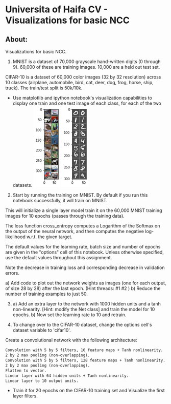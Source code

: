 #  Universita of Haifa CV - Visualizations for basic NCC
## About:
Visualizations for basic NCC.

1. MNIST is a dataset of 70,000 grayscale hand-written digits (0 through 9). 60,000 of these are training images. 10,000 are a held out test set.

CIFAR-10 is a dataset of 60,000 color images (32 by 32 resolution) across 10 classes (airplane, automobile, bird, cat, deer, dog, frog, horse, ship, truck). The train/test split is 50k/10k.

   - Use matplotlib and ipython notebook's visualization capabilities to display one train and one test image of each class, for each of the two datasets.
![CIFAR-10_result](./output/CIFAR-10_result.png?raw=true)
![MINT_Visualization_results](./output/MINT_Visualization_results.png?raw=true)

2. Start by running the training on MNIST. By default if you run this notebook successfully, it will train on MNIST.

This will initialize a single layer model train it on the 60,000 MNIST training images for 10 epochs (passes through the training data).

The loss function cross_entropy computes a Logarithm of the Softmax on the output of the neural network, and then computes the negative log-likelihood w.r.t. the given target.

The default values for the learning rate, batch size and number of epochs are given in the "options" cell of this notebook. Unless otherwise specified, use the default values throughout this assignment.

Note the decrease in training loss and corresponding decrease in validation errors.

  a) Add code to plot out the network weights as images (one for each output, of size 28 by 28) after the last epoch. (Hint threads: #1 #2 )
  b) Reduce the number of training examples to just 50.
  
3. a) Add an extra layer to the network with 1000 hidden units and a tanh non-linearity. [Hint: modify the Net class] and train the model for 10 epochs.
   b) Now set the learning rate to 10 and retrain.
   
   
4. To change over to the CIFAR-10 dataset, change the options cell's dataset variable to 'cifar10'.

Create a convolutional network with the following architecture:
```
Convolution with 5 by 5 filters, 16 feature maps + Tanh nonlinearity.
2 by 2 max pooling (non-overlapping).
Convolution with 5 by 5 filters, 128 feature maps + Tanh nonlinearity.
2 by 2 max pooling (non-overlapping).
Flatten to vector.
Linear layer with 64 hidden units + Tanh nonlinearity.
Linear layer to 10 output units.
```
- Train it for 20 epochs on the CIFAR-10 training set and Visualize the first layer filters. 
